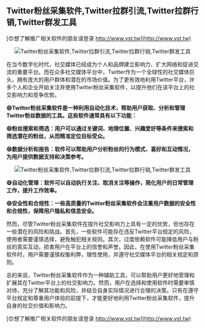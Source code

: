 ## **Twitter粉丝采集软件,Twitter拉群引流,Twitter拉群行销,Twitter群发工具**

[😍想了解推广相关软件的朋友请登录 http://www.vst.tw](http://www.vst.tw)

 <center><img src="https://vst.tw/MP4/tuiguang/png/1.png" alt="Twitter粉丝采集软件,Twitter拉群引流,Twitter拉群行销,Twitter群发工具"></center>

在当今数字化时代，社交媒体已经成为个人和品牌建立影响力、扩大网络和促进交流的重要平台。而在众多社交媒体平台中，Twitter作为一个全球性的社交媒体巨头，拥有庞大的用户群体和潜在的市场价值。为了更有效地利用Twitter平台，许多个人和企业开始关注并使用Twitter粉丝采集软件，以提升他们在该平台上的社交影响力和竞争优势。

**😄Twitter粉丝采集软件是一种利用自动化技术，帮助用户获取、分析和管理Twitter粉丝数据的工具。这些软件通常具有以下功能：**

**😄粉丝搜索和筛选：用户可以通过关键词、地理位置、兴趣爱好等条件来搜索和筛选潜在的粉丝，从而精准定位目标受众。**

**😄数据分析和报告：软件可以帮助用户分析粉丝的行为模式、喜好和互动情况，为用户提供数据支持和决策参考。**

 <center><img src="https://vst.tw/MP4/tuiguang/png/0.png" alt="Twitter粉丝采集软件,Twitter拉群引流,Twitter拉群行销,Twitter群发工具"></center>

**😄自动化管理：软件可以自动执行关注、取消关注等操作，简化用户的日常管理工作，提升工作效率。**

**😄安全性和合规性：一些高质量的Twitter粉丝采集软件会注重用户数据的安全性和合规性，保障用户隐私和信息安全。**

然而，尽管Twitter粉丝采集软件在提升社交影响力上具有一定的优势，但也存在一些潜在的风险和挑战。首先，一些软件可能存在违反Twitter平台规定的风险，使用者需要谨慎选择，避免触犯相关规则。其次，过度依赖软件可能降低用户与粉丝的真实互动，损害用户在平台上的信誉和声誉。因此，在使用Twitter粉丝采集软件时，用户需要谨慎权衡利弊，理性使用，并遵守社交媒体平台的相关规定和原则。

总的来说，Twitter粉丝采集软件作为一种辅助工具，可以帮助用户更好地管理和扩展其在Twitter平台上的社交影响力。然而，用户在选择和使用软件时需要审慎对待，充分了解其功能和风险，并结合自身实际情况进行合理的决策。只有在遵守平台规定和尊重用户体验的前提下，才能更好地利用Twitter粉丝采集软件，提升自身的社交价值和影响力。

[😍想了解推广相关软件的朋友请登录 http://www.vst.tw](http://www.vst.tw)



